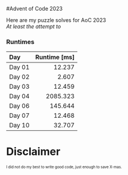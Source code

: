 #Advent of Code 2023

<div>
    Here are my puzzle solves for AoC 2023
    <br>
    <i>At least the attempt to</i>
</div>

<h3>Runtimes</h3>

| Day    | Runtime [ms] |
|:-------|-------------:|
| Day 01 |       12.237 |
| Day 02 |        2.607 |
| Day 03 |       12.459 |
| Day 04 |     2085.323 |
| Day 06 |      145.644 |
| Day 07 |       12.468 |
| Day 10 |       32.707 |

#
#
<h1>Disclaimer</h1>
<div>
    <sub>
        <sup>
            I did not do my best to write good code, just enough to save X-mas.
        </sup>
    </sub>
</div>
